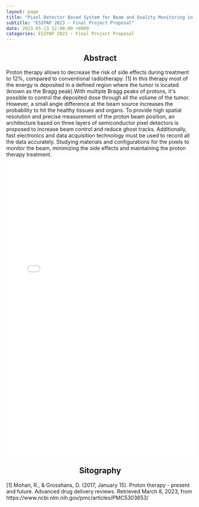 ```yaml
---
layout: page
title: "Pixel Detector Based System for Beam and Quality Monitoring in Hadron Therapy"
subtitle: "ESIPAP 2023 - Final Project Proposal"
date: 2023-05-13 12:00:00 +0000
categories: ESIPAP 2023 - Final Project Proposal
---
```


<h2 align="center"> Abstract </h2>
Proton therapy allows to decrease the risk of side effects during treatment to 12%, compared to 
conventional radiotherapy. [1]   
In this therapy most of the energy is deposited in a defined region where the tumor is located (known as 
the Bragg peak).With multiple Bragg peaks of protons, it's possible to control the deposited dose through all the volume 
of the tumor. However, a small angle difference at the beam source increases the probability to hit the healthy tissues 
and organs.   
To provide high spatial resolution and precise measurement of the proton beam position, an architecture 
based on three layers of semiconductor pixel detectors is proposed to increase beam control and reduce 
ghost tracks. Additionally, fast electronics and data acquisition technology must be used to record all the 
data accurately.  
Studying materials and configurations for the pixels to monitor the beam, minimizing the side effects and 
maintaining the proton therapy treatment. 

<iframe src="{{site.baseurl}}/assets/EsipapPresentation.pdf" frameborder="0" width="100%" height="800"></iframe>

<h2 align="center"> Sitography </h2>
[1] Mohan, R., & Grosshans, D. (2017, January 15). Proton therapy - present and future. Advanced 
drug delivery reviews. Retrieved March 8, 2023, from 
https://www.ncbi.nlm.nih.gov/pmc/articles/PMC5303653/  
